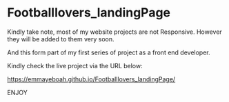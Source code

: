 # Footballlovers_landingPage

Kindly take note, most of my website projects are not Responsive. However they will be added to them very soon.

And this form part of my first series of project as a front end developer.

Kindly check the live project via the URL below:

https://emmayeboah.github.io/Footballlovers_landingPage/

ENJOY
